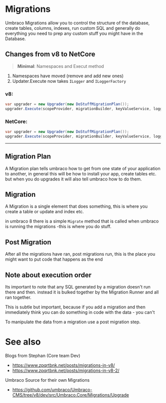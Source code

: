 ﻿# Migrations

Umbraco Migrations allow you to control the structure of 
the database, create tables, columns, indexes, run custom SQL
and generally do everything you need to prep any custom 
stuff you might have in the Database. 

## Changes from v8 to NetCore
> **Minimal**: Namespaces and Execut method

1. Namespaces have moved (remove and add new ones)
2. Updater.Execute now takes `ILogger` and `ILoggerFactory`

### v8:
```cs
var upgrader = new Upgrader(new DoStuffMigrationPlan());
upgrader.Execute(scopeProvider, migrationBuilder, keyValueService, logger);
```

### NetCore:
```cs
var upgrader = new Upgrader(new DoStuffMigrationPlan());
upgrader.Execute(scopeProvider, migrationBuilder, keyValueService, logger, loggerFactory);
```
----

## Migration Plan
A Migration plan tells umbraco how to get from one state of 
your application to another, in general this will be how to 
install your app, create tables etc. but when you do upgrades
it will also tell umbraco how to do them.

## Migration
A Migration is a single element that does something, this 
is where you create a table or update and index etc. 

in umbraco 8 there is a simple `Migrate` method that is called when
umbraco is running the migrations -this is where you do stuff.

## Post Migration
After all the migrations have ran, post migrations run, this
is the place you might want to put code that happens as the end


## Note about execution order
Its important to note that any SQL generated by a migration 
doesn't run there and then. instead it is bulked together
by the Migration Runner and all ran together. 

This is subtle but important, because if you add a migration
and then immediately think you can do something in code with the
data - you can't 

To manipulate the data from a migration use a post migration step.

# See also 

Blogs from Stephan (Core team Dev)
- https://www.zpqrtbnk.net/posts/migrations-in-v8/
- https://www.zpqrtbnk.net/posts/migrations-in-v8-2/

Umbraco Source for their own Migrations
- https://github.com/umbraco/Umbraco-CMS/tree/v8/dev/src/Umbraco.Core/Migrations/Upgrade

